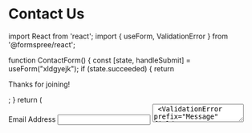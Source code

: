# Contact Us
       
import React from 'react';
import { useForm, ValidationError } from '@formspree/react';

function ContactForm() {
  const [state, handleSubmit] = useForm("xldgyejk");
  if (state.succeeded) {
      return <p>Thanks for joining!</p>;
  }
  return (
    <form onSubmit={handleSubmit}>
      <label htmlFor="email">
        Email Address
      </label>
      <input
        id="email"
        type="email" 
        name="email"
      />
      <ValidationError 
        prefix="Email" 
        field="email"
        errors={state.errors}
      />
      <textarea
        id="message"
        name="message"
      />
      <ValidationError 
        prefix="Message" 
        field="message"
        errors={state.errors}
      />
      <button type="submit" disabled={state.submitting}>
        Submit
      </button>
    </form>
  );
}

function App() {
  return (
    <ContactForm />
  );
}

export default App;
